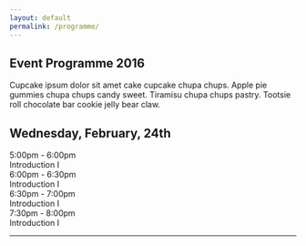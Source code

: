 ```yaml
---
layout: default
permalink: /programme/
---
```

<section class="container">
	<div class="row">
		<div class="uppercase col s12">
			<h1>Event Programme 2016</h1>
		</div>
	</div>
</section>
<section class="blue lighten-3 white-text">
	<div class="container">
		<div class="row">
			<div class="col s12">
				<p>Cupcake ipsum dolor sit amet cake cupcake chupa chups. Apple pie gummies chupa chups candy sweet. Tiramisu chupa chups pastry. Tootsie roll chocolate bar cookie jelly bear claw.</p>
			</div>
		</div>
	</div>
</section>
<section class="container">
  <div class="row">
    <div class="col s12">
      <h2>Wednesday, February, 24th</h2>
    </div>
  </div>
  <div class="row">
    <div class="col s4">
      5:00pm - 6:00pm
    </div>
    <div class="col s8">
      Introduction I
    </div>
  </div>
  <div class="row">
    <div class="col s4">
      6:00pm - 6:30pm
    </div>
    <div class="col s8">
      Introduction I
    </div>
  </div>
  <div class="row">
    <div class="col s4">
      6:30pm - 7:00pm
    </div>
    <div class="col s8">
      Introduction I
    </div>
  </div>
  <div class="row">
    <div class="col s4">
      7:30pm - 8:00pm
    </div>
    <div class="col s8">
      Introduction I
    </div>
  </div>
  <hr />
</section>

